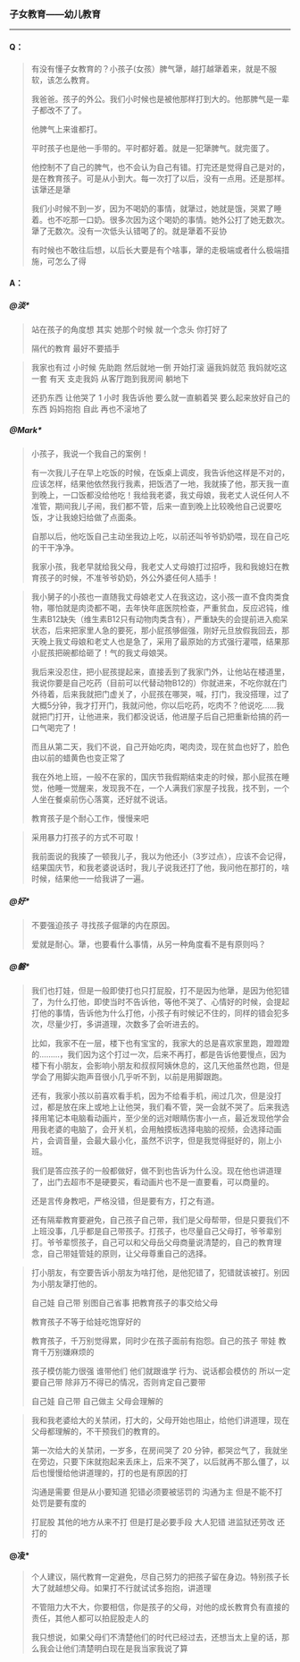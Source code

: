 ### 子女教育——幼儿教育
---

#### Q：
> 有没有懂子女教育的？小孩子(女孩）脾气犟，越打越犟着来，就是不服软，该怎么教育。
>
> 我爸爸。孩子的外公。我们小时候也是被他那样打到大的。他那脾气是一辈子都改不了了。
>
> 他脾气上来谁都打。
>
> 平时孩子也是他一手带的。平时都好着。就是一犯犟脾气。就完蛋了。
>
> 他控制不了自己的脾气，也不会认为自己有错。打完还是觉得自己是对的，是在教育孩子。可是从小到大。每一次打了以后，没有一点用。还是那样。该犟还是犟
>
> 我们小时候不到一岁，因为不喝奶的事情，就犟过，她就是饿，哭累了睡着。也不吃那一口奶。很多次因为这个喝奶的事情。她外公打了她无数次。犟了无数次。没有一次低头认错喝了的。就是犟着不妥协
>
> 有时候也不敢往后想，以后长大要是有个啥事，犟的走极端或者什么极端措施，可怎么了得

#### A：
##### @淡*
> 站在孩子的角度想 其实 她那个时候 就一个念头 你打好了
>
> 隔代的教育 最好不要插手

> 我家也有过 小时候 先助跑 然后就地一倒 开始打滚 逼我妈就范 我妈就吃这一套 有天 支走我妈 从客厅跑到我房间 躺地下
>
> 还扔东西 让他哭了 1 小时 我告诉他 要么就一直躺着哭 要么起来放好自己的东西 妈妈抱抱 自此 再也不滚地了


##### @Mark*
> 小孩子，我说一个我自己的案例！
>
> 有一次我儿子在早上吃饭的时候，在饭桌上调皮，我告诉他这样是不对的，应该怎样，结果他依然我行我素，把饭洒了一地，我就揍了他，那天我一直到晚上，一口饭都没给他吃！我给我老婆，我丈母娘，我老丈人说任何人不准管，期间我儿子闹，我们都不管，后来一直到晚上比较晚他自己说要吃饭，才让我媳妇给做了点面条。
>
> 自那以后，他吃饭自己主动坐我边上吃，以前还叫爷爷奶奶喂，现在自己吃的干干净净。
>
> 我家小孩，我老早就给我父母，我老丈人丈母娘打过招呼，我和我媳妇在教育孩子的时候，不准爷爷奶奶，外公外婆任何人插手！

> 我小舅子的小孩也一直随我丈母娘老丈人在我这边，这小孩一直不食肉类食物，哪怕就是肉烫都不喝，去年快年底医院检查，严重贫血，反应迟钝，维生素B12缺失（维生素B12只有动物肉类含有），严重缺失的会提前进入痴呆状态，后来把家里人急的要死，那小屁孩够倔强，刚好元旦放假我回去，那天晚上我丈母娘和老丈人也是急了，采用了最原始的方式强行灌喂，结果那小屁孩把碗都给砸了！气的我丈母娘哭。
>
> 我后来没忍住，把小屁孩提起来，直接丢到了我家门外，让他站在楼道里，我说你要是自己吃药（目前可以代替动物B12的）你就进来，不吃你就在门外待着，后来我就把门虚关了，小屁孩在哪哭，喊，打门，我没搭理，过了大概5分钟，我才打开门，我就问他，你以后吃药，吃肉不？他说吃……我就把门打开，让他进来，我们都没说话，他进屋子后自己把重新给搞的药一口气喝完了！
>
> 而且从第二天，我们不说，自己开始吃肉，喝肉烫，现在贫血也好了，脸色由以前的蜡黄色也变正常了
>
> 我在外地上班，一般不在家的，国庆节我假期结束走的时候，那小屁孩在睡觉，他睡一觉醒来，发现我不在，一个人满我们家屋子找我，找不到，一个人坐在餐桌前伤心落寞，还好就不说话。
>
> 教育孩子是个耐心工作，慢慢来吧

> 采用暴力打孩子的方式不可取！
>
> 我前面说的我揍了一顿我儿子，我以为他还小（3岁过点），应该不会记得，结果国庆节，和我老婆说话时，我儿子说我还打了他，我问他在那打的，啥时候，结果他一一给我讲了一遍。

##### @好*
> 不要强迫孩子 寻找孩子倔犟的内在原因。
>
> 爱就是耐心。犟，也要看什么事情，从另一种角度看不是有原则吗？

##### @磐*
> 我们也打娃，但是一般即使打也只打屁股，打不是因为他犟，是因为他犯错了，为什么打他，即使当时不告诉他，等他不哭了、心情好的时候，会提起打他的事情，告诉他为什么打他，小孩子有时候记不住的，同样的错会犯多次，尽量少打，多讲道理，次数多了会听进去的。
>
> 比如，我家不在一层，楼下也有宝宝的，我家大的总是喜欢家里跑，蹬蹬蹬的………，我们因为这个打过一次，后来不再打，都是告诉他要慢点，因为楼下有小朋友，会影响小朋友和叔叔阿姨休息的，这几天他虽然也跑，但是学会了用脚尖跑声音很小几乎听不到，以前是用脚跟跑。
>
> 还有，我家小孩以前喜欢看手机，因为不给看手机，闹过几次，但是没打过，都是放在床上或地上让他哭，我们看不管，哭一会就不哭了。后来我选择用笔记本电脑看动画片，至少坐的远对眼睛伤害小一点，最近发现他学会用我老婆的电脑了，会开关机，会用触摸板选择电脑的视频，会选择动画片，会调音量，会最大最小化，虽然不识字，但是我觉得挺好的，刚上小班。
>
> 我们是答应孩子的一般都做好，做不到也告诉为什么没。现在他也讲道理了，出门去超市不是硬要买，看动画片也不是一直要看，可以商量的。
>
> 还是言传身教吧，严格没错，但是要有方，打之有道。
>
> 还有隔辈教育要避免，自己孩子自己带，我们是父母帮带，但是只要我们不上班没事，几乎都是自己带孩子。打孩子，也尽量自己父母打，爷爷辈别打。爷爷辈惯孩子，自己可以和父母岳父母商量说清楚的，自己的教育理念，自己带娃管娃的原则，让父母尊重自己的选择。

> 打小朋友，有空要告诉小朋友为啥打他，是他犯错了，犯错就该被打。别因为小朋友犟打他的。
>
> 自己娃 自己带 别图自己省事 把教育孩子的事交给父母
>
> 教育孩子不等于给娃吃饱穿好的
>
> 教育孩子，千万别觉得累，同时少在孩子面前有抱怨。自己的孩子 带娃 教育千万别嫌麻烦的
>
> 孩子模仿能力很强 谁带他们 他们就跟谁学 行为、说话都会模仿的 所以一定要自己带 除非万不得已的情况，否则肯定自己要带
>
> 自己娃 自己带 自己做主 父母会理解的

> 我和我老婆给大的关禁闭，打大的，父母开始也阻止，给他们讲道理，现在父母都理解的，不干预我们的教育的。
>
> 第一次给大的关禁闭，一岁多，在房间哭了 20 分钟，都哭岔气了，我就坐在旁边，只要下床就抱起来丢床上，后来不哭了，以后就再不那么僵了，以后也慢慢给他讲道理的，打的也是有原因的打
>
> 沟通是需要 但是从小要知道 犯错必须要被惩罚的 沟通为主 但是不能不打 处罚是要有度的
>
> 打屁股 其他的地方从来不打 但是打是必要手段 大人犯错 进监狱还劳改 还打的


#### @凌*
> 个人建议，隔代教育一定避免，尽自己努力的把孩子留在身边。特别孩子长大了就越想父母。如果打不行就试试多抱抱，讲道理
>
> 不管阻力大不大，你要相信，你是孩子的父母，对他的成长教育负有直接的责任，其他人都可以拍屁股走人的
>
> 我只想说，如果父母们不清楚他们的时代已经过去，还想当太上皇的话，那么我会让他们清楚明白现在是我当家我说了算
